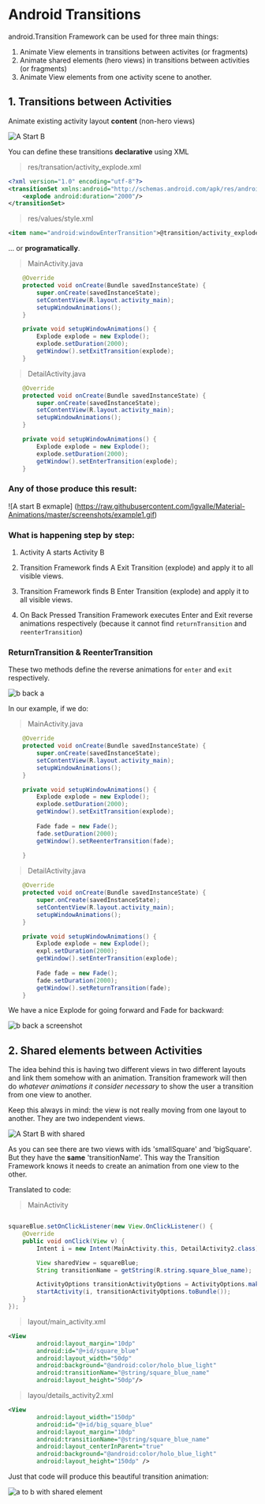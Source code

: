# Android Transitions

android.Transition Framework can be used for three main things:

1. Animate View elements in transitions between activites (or fragments)
2. Animate shared elements (hero views) in transitions between activities (or fragments)
3. Animate View elements from one activity scene to another.


## 1. Transitions between Activities

Animate existing activity layout **content** (non-hero views) 

![A Start B](https://raw.githubusercontent.com/lgvalle/Material-Animations/master/screenshots/A_startActivity_B.png)

You can define these transitions **declarative** using XML 

> res/transation/activity_explode.xml

```xml
<?xml version="1.0" encoding="utf-8"?>
<transitionSet xmlns:android="http://schemas.android.com/apk/res/android">
    <explode android:duration="2000"/>
</transitionSet>
```
> res/values/style.xml

```xml
<item name="android:windowEnterTransition">@transition/activity_explode.xml</item>
```

... or **programatically**.

> MainActivity.java

```java
	@Override
    protected void onCreate(Bundle savedInstanceState) {
        super.onCreate(savedInstanceState);
        setContentView(R.layout.activity_main);
        setupWindowAnimations();
    }

    private void setupWindowAnimations() {
        Explode explode = new Explode();
        explode.setDuration(2000);
        getWindow().setExitTransition(explode);
    }
```

> DetailActivity.java

```java
	@Override
    protected void onCreate(Bundle savedInstanceState) {
        super.onCreate(savedInstanceState);
        setContentView(R.layout.activity_main);
        setupWindowAnimations();
    }

    private void setupWindowAnimations() {
        Explode explode = new Explode();
        explode.setDuration(2000);
        getWindow().setEnterTransition(explode);
    }

```

### Any of those produce this result:

![A start B exmaple] (https://raw.githubusercontent.com/lgvalle/Material-Animations/master/screenshots/example1.gif)


### What is happening step by step:

1. Activity A starts Activity B

2. Transition Framework finds A Exit Transition (explode) and apply it to all visible views.
3. Transition Framework finds B Enter Transition (explode) and apply it to all visible views.
4. On Back Pressed Transition Framework executes Enter and Exit reverse animations respectively (because it cannot find `returnTransition` and `reenterTransition`) 

### ReturnTransition & ReenterTransition

These two methods define the reverse animations for `enter` and `exit` respectively.

![b back a](https://raw.githubusercontent.com/lgvalle/Material-Animations/master/screenshots/B_back_A.png)

In our example, if we do:
 
> MainActivity.java

```java
	@Override
    protected void onCreate(Bundle savedInstanceState) {
        super.onCreate(savedInstanceState);
        setContentView(R.layout.activity_main);
        setupWindowAnimations();
    }

    private void setupWindowAnimations() {
        Explode explode = new Explode();
        explode.setDuration(2000);
        getWindow().setExitTransition(explode);
        
        Fade fade = new Fade();
        fade.setDuration(2000);
        getWindow().setReenterTransition(fade);
          
    }
```

> DetailActivity.java

```java
	@Override
    protected void onCreate(Bundle savedInstanceState) {
        super.onCreate(savedInstanceState);
        setContentView(R.layout.activity_main);
        setupWindowAnimations();
    }

    private void setupWindowAnimations() {
        Explode explode = new Explode();
        expl.setDuration(2000);
        getWindow().setEnterTransition(explode);
        
        Fade fade = new Fade();
        fade.setDuration(2000);
        getWindow().setReturnTransition(fade);        
    }

```

We have a nice Explode for going forward and Fade for backward:

![b back a screenshot](https://raw.githubusercontent.com/lgvalle/Material-Animations/master/screenshots/example2.gif)


## 2. Shared elements between Activities

The idea behind this is having two different views in two different layouts and link them somehow with an animation.
Transition framework will then do _whatever animations it consider necessary_ to show the user a transition from one view to another.

Keep this always in mind: the view is not really moving from one layout to another. They are two independent views.


![A Start B with shared](https://raw.githubusercontent.com/lgvalle/Material-Animations/master/screenshots/a_b_shared_element.png)

As you can see there are two views with ids 'smallSquare' and 'bigSquare'. But they have the **same** 'transitionName'. This way the Transition Framework knows it needs to create an animation from one view to the other.

Translated to code:

> MainActivity

```java

squareBlue.setOnClickListener(new View.OnClickListener() {
    @Override
    public void onClick(View v) {
        Intent i = new Intent(MainActivity.this, DetailActivity2.class);

        View sharedView = squareBlue;
        String transitionName = getString(R.string.square_blue_name);

        ActivityOptions transitionActivityOptions = ActivityOptions.makeSceneTransitionAnimation(MainActivity.this, sharedView, transitionName);
        startActivity(i, transitionActivityOptions.toBundle());
    }
});

```

> layout/main_activity.xml

```xml
<View
        android:layout_margin="10dp"
        android:id="@+id/square_blue"
        android:layout_width="50dp"
        android:background="@android:color/holo_blue_light"
        android:transitionName="@string/square_blue_name"
        android:layout_height="50dp"/>

```

> layou/details_activity2.xml

```xml
<View
        android:layout_width="150dp"
        android:id="@+id/big_square_blue"
        android:layout_margin="10dp"
        android:transitionName="@string/square_blue_name"
        android:layout_centerInParent="true"
        android:background="@android:color/holo_blue_light"
        android:layout_height="150dp" />
```

Just that code will produce this beautiful transition animation:

![a to b with shared element](https://raw.githubusercontent.com/lgvalle/Material-Animations/master/screenshots/transition-shared-elements.gif)


